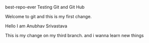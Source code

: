 best-repo-ever
Testing Git and Git Hub

Welcome to git and this is my first change.

Hello I am Anubhav Srivastava

This is my change on my third branch.
and i wanna learn new things


